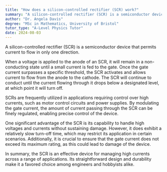```yaml
---
title: "How does a silicon-controlled rectifier (SCR) work?"
summary: "A silicon-controlled rectifier (SCR) is a semiconductor device that permits current flow in a single direction, making it essential for controlling electrical power in various applications."
author: "Dr. Angela Davis"
degree: "MSc in Mathematics, University of Bristol"
tutor_type: "A-Level Physics Tutor"
date: 2024-08-03
---
```


A silicon-controlled rectifier (SCR) is a semiconductor device that permits current to flow in only one direction.

When a voltage is applied to the anode of an SCR, it will remain in a non-conducting state until a small current is fed to the gate. Once the gate current surpasses a specific threshold, the SCR activates and allows current to flow from the anode to the cathode. The SCR will continue to conduct until the current flowing through it drops below a designated level, at which point it will turn off.

SCRs are frequently utilized in applications requiring control over high currents, such as motor control circuits and power supplies. By modulating the gate current, the amount of current passing through the SCR can be finely regulated, enabling precise control of the device.

One significant advantage of the SCR is its capability to handle high voltages and currents without sustaining damage. However, it does exhibit a relatively slow turn-off time, which may restrict its application in certain scenarios. Additionally, it is crucial to ensure that the gate current does not exceed its maximum rating, as this could lead to damage of the device.

In summary, the SCR is an effective device for managing high currents across a range of applications. Its straightforward design and durability make it a favored choice among engineers and hobbyists alike.
    